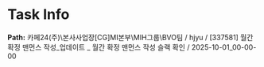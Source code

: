# Task Info

**Path:** 카페24(주)\본사사업장\[CG]MI본부\MIH그룹\BVO팀 / hjyu / [337581] 월간 확정 맨먼스 작성_업데이트 _ 월간 확정 맨먼스 작성 슬랙 확인 / 2025-10-01_00-00-00

